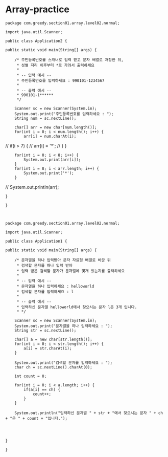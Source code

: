 # Array-practice

	package com.greedy.section01.array.level02.normal;

	import java.util.Scanner;

	public class Application2 {

	public static void main(String[] args) {
		
		/* 주민등록번호를 스캐너로 입력 받고 문자 배열로 저장한 뒤,
		 * 성별 자리 이후부터 *로 가려서 출력하세요
		 * 
		 * -- 입력 예시 --
		 * 주민등록번호를 입력하세요 : 990101-1234567
		 * 
		 * -- 출력 예시 --
		 * 990101-1******
		 */
		
		Scanner sc = new Scanner(System.in);
		System.out.print("주민등록번호를 입력하세요 : ");
		String num = sc.nextLine();
		
		char[] arr = new char[num.length()];
		for(int i = 0; i < num.length(); i++) {
			arr[i] = num.charAt(i);
			
//			if(i > 7) {
//				arr[i] = '*';
//			}
		}
		
		for(int i = 0; i < 8; i++) {
			System.out.print(arr[i]);
		}
		for(int i = 8; i < arr.length; i++) {
			System.out.print('*');
		}
		
		
//		System.out.println(arr);
		
		
	}

	}



	package com.greedy.section01.array.level02.normal;

	import java.util.Scanner;

	public class Application1 {

	public static void main(String[] args) {
		
		/* 문자열을 하나 입력받아 문자 자료형 배열로 바꾼 뒤
		 * 검색할 문자를 하나 입력 받아 
		 * 입력 받은 검색할 문자가 문자열에 몇개 있는지를 출력하세요
		 * 
		 * -- 입력 예시 --
		 * 문자열을 하나 입력하세요 : helloworld
		 * 검색할 문자를 입력하세요 : l
		 * 
		 * -- 출력 예시 --
		 * 입력하신 문자열 helloworld에서 찾으시는 문자 l은 3개 입니다.
		 * */
		
		Scanner sc = new Scanner(System.in);
		System.out.print("문자열을 하나 입력하세요 : ");
		String str = sc.nextLine();
		
		char[] a = new char[str.length()];
		for(int i = 0; i < str.length(); i++) {
			a[i] = str.charAt(i);
		}
		
		System.out.print("검색할 문자를 입력하세요 : ");
		char ch = sc.nextLine().charAt(0);
		
		int count = 0;
		
		for(int i = 0; i < a.length; i++) {
			if(a[i] == ch) {
				count++;
			}
		}
		
		System.out.println("입력하신 문자열 " + str + "에서 찾으시는 문자 " + ch + "은 " + count + "입니다.");
		
		
		
		
	}

	}
